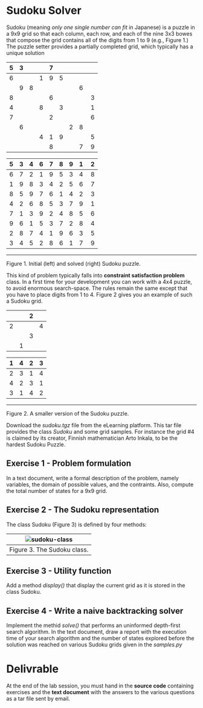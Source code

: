 # Sudoku Solver

Sudoku (meaning *only one single number can fit* in Japanese) is a puzzle in
a 9x9 grid so that each column, each row, and each of the nine 3x3 bowes that
compose the grid contains all of the digits from 1 to 9 (e.g., Figure 1.)
The puzzle setter provides a partially completed grid, which typically has a
unique solution

| 5 | 3 |   |   | 7 |   |   |   |   |
|:-:|:-:|:-:|:-:|:-:|:-:|:-:|:-:|:-:|
| 6 |   |   | 1 | 9 | 5 |   |   |   |
|   | 9 | 8 |   |   |   |   | 6 |   |
| 8 |   |   |   | 6 |   |   |   | 3 |
| 4 |   |   | 8 |   | 3 |   |   | 1 |
| 7 |   |   |   | 2 |   |   |   | 6 |
|   | 6 |   |   |   |   | 2 | 8 |   |
|   |   |   | 4 | 1 | 9 |   |   | 5 |
|   |   |   |   | 8 |   |   | 7 | 9 |

| 5 | 3 | 4 | 6 | 7 | 8 | 9 | 1 | 2 |
|:-:|:-:|:-:|:-:|:-:|:-:|:-:|:-:|:-:|
| 6 | 7 | 2 | 1 | 9 | 5 | 3 | 4 | 8 |
| 1 | 9 | 8 | 3 | 4 | 2 | 5 | 6 | 7 |
| 8 | 5 | 9 | 7 | 6 | 1 | 4 | 2 | 3 |
| 4 | 2 | 6 | 8 | 5 | 3 | 7 | 9 | 1 |
| 7 | 1 | 3 | 9 | 2 | 4 | 8 | 5 | 6 |
| 9 | 6 | 1 | 5 | 3 | 7 | 2 | 8 | 4 |
| 2 | 8 | 7 | 4 | 1 | 9 | 6 | 3 | 5 |
| 3 | 4 | 5 | 2 | 8 | 6 | 1 | 7 | 9 |

---
Figure 1. Initial (left) and solved (right) Sudoku puzzle.

This kind of problem typically falls into **constraint satisfaction problem**
class.
In a first time for your development you can work with a 4x4 puzzle, to avoid
enormous search-space. The rules remain the same except that you have to place
digits from 1 to 4. Figure 2 gives you an example of such a Sudoku grid.

|   |   | 2 |   |
|:-:|:-:|:-:|:-:|
| 2 |   |   | 4 |
|   |   | 3 |   |
|   | 1 |   |   |

| 1 | 4 | 2 | 3 |
|:-:|:-:|:-:|:-:|
| 2 | 3 | 1 | 4 |
| 4 | 2 | 3 | 1 |
| 3 | 1 | 4 | 2 |
---
Figure 2. A smaller version of the Sudoku puzzle.

Download the *sudoku.tgz* file from the eLearning platform. This tar file
provides the class *Sudoku* and some grid samples. For instance the grid #4
is claimed by its creator, Finnish mathematician Arto Inkala, to be the hardest
Sudoku Puzzle.

## Exercise 1 - Problem formulation

In a text document, write a formal description of the problem, namely
variables, the domain of possible values, and the contraints. Also,
compute the total number of states for a 9x9 grid.

## Exercise 2 - The Sudoku representation

The class Sudoku (Figure 3) is defined by four methods:

| ![sudoku-class](http://www.plantuml.com/plantuml/proxy?cache=no&src=https://raw.githubusercontent.com/scogliani/ArtificialIntelligenceLabs/main/lab3/etc/sudoku.iuml) |
|:-:|
| Figure 3. The Sudoku class. |



## Exercise 3 - Utility function

Add a method *display()* that display the current grid as it is stored in the
class Sudoku.

## Exercise 4 - Write a naive backtracking solver

Implement the methid *solve()* that performs an uninformed depth-first search
algorithm. In the text document, draw a report with the execution time of your
search algorithm and the number of states explored before the solution was
reached on various Sudoku grids given in the *samples.py*

# Delivrable

At the end of the lab session, you must hand in the **source code** containing
exercises and the **text document** with the answers to the various questions
as a tar file sent by email.
